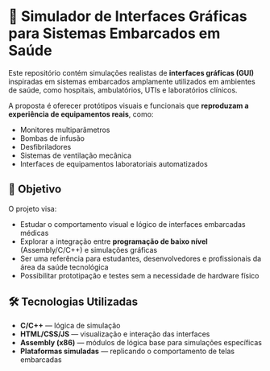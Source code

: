# 🏥 Simulador de Interfaces Gráficas para Sistemas Embarcados em Saúde

Este repositório contém simulações realistas de **interfaces gráficas (GUI)** inspiradas em sistemas embarcados amplamente utilizados em ambientes de saúde, como hospitais, ambulatórios, UTIs e laboratórios clínicos.

A proposta é oferecer protótipos visuais e funcionais que **reproduzam a experiência de equipamentos reais**, como:

- Monitores multiparâmetros
- Bombas de infusão
- Desfibriladores
- Sistemas de ventilação mecânica
- Interfaces de equipamentos laboratoriais automatizados

## 🎯 Objetivo

O projeto visa:

- Estudar o comportamento visual e lógico de interfaces embarcadas médicas
- Explorar a integração entre **programação de baixo nível** (Assembly/C/C++) e simulações gráficas
- Ser uma referência para estudantes, desenvolvedores e profissionais da área da saúde tecnológica
- Possibilitar prototipação e testes sem a necessidade de hardware físico

## 🛠️ Tecnologias Utilizadas

- **C/C++** — lógica de simulação
- **HTML/CSS/JS** — visualização e interação das interfaces
- **Assembly (x86)** — módulos de lógica base para simulações específicas
- **Plataformas simuladas** — replicando o comportamento de telas embarcadas


